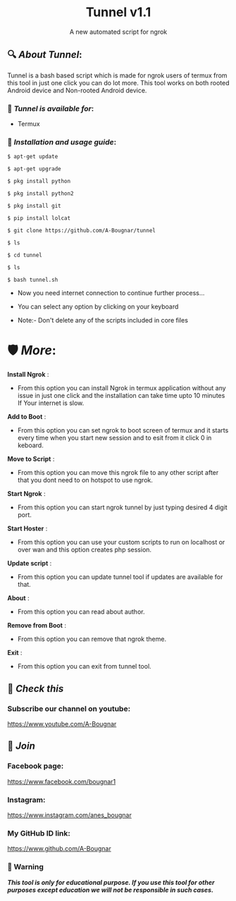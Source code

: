 <h1 align="center">Tunnel v1.1</h1>
<p align="center">
      A new automated script for ngrok
</p>

## 🔍 ***About Tunnel***:

Tunnel is a bash based script which is made for ngrok users of termux from this tool in just one click you can do lot more. This tool works on both rooted Android device and Non-rooted Android device.




### 📌 ***Tunnel is available for***:

* Termux

### 📌 ***Installation and usage guide***:
```
$ apt-get update 
```
```
$ apt-get upgrade 
```
```
$ pkg install python 
```
```
$ pkg install python2 
```
```
$ pkg install git 
```
```
$ pip install lolcat
```
```
$ git clone https://github.com/A-Bougnar/tunnel
```
```
$ ls
```
```
$ cd tunnel
```
```
$ ls
```
```
$ bash tunnel.sh
```

* Now you need internet connection to continue further process...

* You can select any option by clicking on your keyboard

* Note:- Don't delete any of the scripts included in core files

# 🛡 ***More***:

__Install Ngrok__ :
- From this option you can install Ngrok in termux application without any issue in just one click and the installation can take time upto 10 minutes If Your internet is slow.

__Add to Boot__ :
- From this option you can set ngrok to boot screen of termux and it starts every time when you start new session and to esit from it
click 0 in keboard.

__Move to Script__ :
- From this option you can move this ngrok file to any other script after that you dont need to on hotspot to use ngrok.

__Start Ngrok__ :
- From this option you can start ngrok tunnel by just typing desired 4 digit port.

__Start Hoster__ :
- From this option you can use your custom scripts to run on localhost or over wan and this option creates php session.

__Update script__ :
- From this option you can update tunnel tool if updates are available for that.

__About__ :
- From this option you can read about author.

__Remove from Boot__ :
- From this option you can remove that ngrok theme.

__Exit__ :
- From this option you can exit from tunnel tool.


## 🔗 ***Check this***

### Subscribe our channel on youtube:
https://www.youtube.com/A-Bougnar


## 👥 ***Join***

### Facebook page:
https://www.facebook.com/bougnar1

### Instagram: 
https://www.instagram.com/anes_bougnar

### My GitHub ID link:
https://www.github.com/A-Bougnar

### 📢 Warning

***This tool is only for educational purpose. If you use this tool for other purposes except education we will not be responsible in such cases.***
